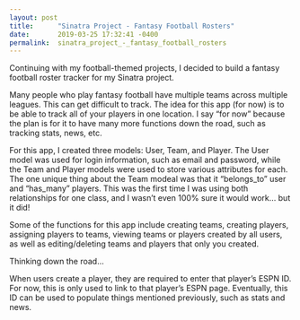 ```yaml
---
layout: post
title:      "Sinatra Project - Fantasy Football Rosters"
date:       2019-03-25 17:32:41 -0400
permalink:  sinatra_project_-_fantasy_football_rosters
---
```



Continuing with my football-themed projects, I decided to build a fantasy football roster tracker for my Sinatra project. 

Many people who play fantasy football have multiple teams across multiple leagues. This can get difficult to track. The idea for this app (for now) is to be able to track all of your players in one location. I say “for now” because the plan is for it to have many more functions down the road, such as tracking stats, news, etc.

For this app, I created three models: User, Team, and Player. The User model was used for login information, such as email and password, while the Team and Player models were used to store various attributes for each. The one unique thing about the Team modeal was that it “belongs_to” user and “has_many” players. This was the first time I was using both relationships for one class, and I wasn’t even 100% sure it would work… but it did!

Some of the functions for this app include creating teams, creating players, assigning players to teams, viewing teams or players created by all users, as well as editing/deleting teams and players that only you created.

Thinking down the road…

When users create a player, they are required to enter that player’s ESPN ID. For now, this is only used to link to that player’s ESPN page. Eventually, this ID can be used to populate things mentioned previously, such as stats and news. 

